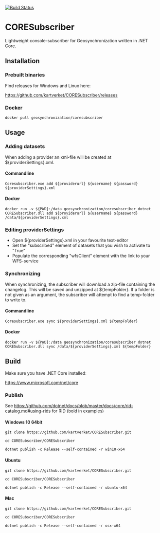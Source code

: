 [![Build Status](https://api.travis-ci.org/kartverket/CORESubscriber.svg?branch=master)](https://travis-ci.org/kartverket/CORESubscriber)

# CORESubscriber

Lightweight console-subscriber for Geosynchronization written in .NET Core.

## Installation

### Prebuilt binaries

Find releases for Windows and Linux here:

https://github.com/kartverket/CORESubscriber/releases

### Docker
```
docker pull geosynchronization/coresubscriber
```

## Usage

### Adding datasets

When adding a provider an xml-file will be created at ${providerSettings}.xml.

#### Commandline
```
Coresubscriber.exe add ${providerurl} ${username} ${password} ${providerSettings}.xml
```

#### Docker
```
docker run -v ${PWD}:/data geosynchronization/coresubscriber dotnet CORESubscriber.dll add ${providerurl} ${username} ${password} /data/${providerSettings}.xml
```

### Editing providerSettings

* Open ${providerSettings}.xml in your favourite text-editor
* Set the "subscribed" element of datasets that you wish to activate to "True"
* Populate the corresponding "wfsClient" element with the link to your WFS-service

### Synchronizing

When synchronizing, the subscriber will download a zip-file containing the changelog. This will be saved and unzipped at ${tempFolder}. If a folder is not given as an argument, the subscriber will attempt to find a temp-folder to write to.

#### Commandline

```
Coresubscriber.exe sync ${providerSettings}.xml ${tempFolder}
```

#### Docker
```
docker run -v ${PWD}:/data geosynchronization/coresubscriber dotnet CORESubscriber.dll sync /data/${providerSettings}.xml ${tempFolder}
```


## Build

Make sure you have .NET Core installed:

https://www.microsoft.com/net/core


### Publish

See https://github.com/dotnet/docs/blob/master/docs/core/rid-catalog.md#using-rids for RID (bold in examples)

#### Windows 10 64bit
```
git clone https://github.com/kartverket/CORESubscriber.git

cd CORESubscriber/CORESubscriber

dotnet publish -c Release --self-contained -r win10-x64
```

#### Ubuntu
```
git clone https://github.com/kartverket/CORESubscriber.git

cd CORESubscriber/CORESubscriber

dotnet publish -c Release --self-contained -r ubuntu-x64
```

#### Mac
```
git clone https://github.com/kartverket/CORESubscriber.git

cd CORESubscriber/CORESubscriber

dotnet publish -c Release --self-contained -r osx-x64
```
